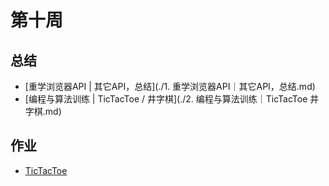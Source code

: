 # 第十周

## 总结

- [重学浏览器API | 其它API，总结](./1. 重学浏览器API｜其它API，总结.md)
- [编程与算法训练 | TicTacToe / 井字棋](./2. 编程与算法训练｜TicTacToe 井字棋.md)



## 作业

- [TicTacToe](./tic-tac-toc.html)

